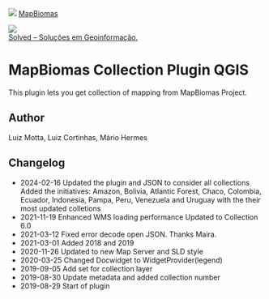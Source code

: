<!-- mapbiomas-->
[mapbiomas_logo]: https://k6f2r3a6.stackpathcdn.com/wp-content/uploads/2018/04/C%C3%B3pia-de-mapbiomas_IV%C6%92_a-01.png

![][mapbiomas_logo]
[MapBiomas](http://mapbiomas.org/)

<!-- Solved logo -->
[solved_logo]: https://solved.eco.br/wp-content/uploads/2017/10/LOGO-e1508272263303.png

![][solved_logo]  
[ Solved – Soluções em Geoinformação.](https://solved.eco.br/)


# MapBiomas Collection Plugin QGIS

This plugin lets you get collection of mapping from MapBiomas Project.

## Author
Luiz Motta, Luiz Cortinhas, Mário Hermes


## Changelog
- 2024-02-16
Updated the plugin and JSON to consider all collections
Added the initiatives: Amazon, Bolivia, Atlantic Forest, Chaco, Colombia, Ecuador, Indonesia, Pampa, Peru, Venezuela and Uruguay with the their most updated colletions
- 2021-11-19
Enhanced WMS loading performance
Updated to Collection 6.0
- 2021-03-12
Fixed error decode open JSON. Thanks Maira.
- 2021-03-01
Added 2018 and 2019
- 2020-11-26
Updated to new Map Server and SLD style
- 2020-03-25
Changed Docwidget to WidgetProvider(legend)
- 2019-09-05
Add set for collection layer
- 2019-08-30
Update metadata and added collection number
- 2019-08-29
Start of plugin
